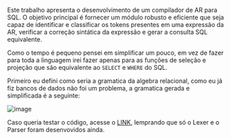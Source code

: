 Este trabalho apresenta o desenvolvimento de um compilador de AR para SQL. O objetivo principal é fornecer um módulo robusto e eficiente que seja capaz de identificar e classificar os tokens presentes em uma expressão da AR, verificar a correção sintática da expressão e gerar a consulta SQL equivalente.

Como o tempo é pequeno pensei em simplificar um pouco, em vez de fazer para toda a linguagem irei fazer apenas para as funções de seleção e projeção que são equivalente ao `SELECT` e `WHERE` do SQL.

Primeiro eu defini como seria a gramatica da algebra relacional, como eu já fiz bancos de dados não foi um problema, a gramatica gerada e simplificada é a seguinte:

![image](https://github.com/danielsouzza/CompilerAR/assets/100795273/128a3601-4fd1-43e0-b6d2-03e2091e2dc1)

Caso queria testar o código, acesse o <a href="https://pl.kotl.in/iUiMAMMtL">LINK</a>, lemprando que só o Lexer e o Parser foram desenvovidos ainda.

